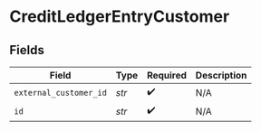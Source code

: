# CreditLedgerEntryCustomer


## Fields

| Field                  | Type                   | Required               | Description            |
| ---------------------- | ---------------------- | ---------------------- | ---------------------- |
| `external_customer_id` | *str*                  | :heavy_check_mark:     | N/A                    |
| `id`                   | *str*                  | :heavy_check_mark:     | N/A                    |